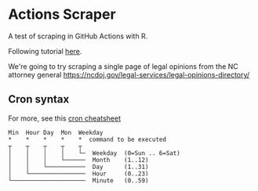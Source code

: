 # Actions Scraper
A test of scraping in GitHub Actions with R.

Following tutorial [here](https://www.gavinrozzi.com/post/automating-scraping-gh-actions/).

We're going to try scraping a single page of legal opinions from the NC attorney general
https://ncdoj.gov/legal-services/legal-opinions-directory/


## Cron syntax

For more, see this [cron cheatsheet](https://devhints.io/cron)

```
Min  Hour Day  Mon  Weekday
*    *    *    *    *  command to be executed
┬    ┬    ┬    ┬    ┬
│    │    │    │    └─  Weekday  (0=Sun .. 6=Sat)
│    │    │    └──────  Month    (1..12)
│    │    └───────────  Day      (1..31)
│    └────────────────  Hour     (0..23)
└─────────────────────  Minute   (0..59)
```